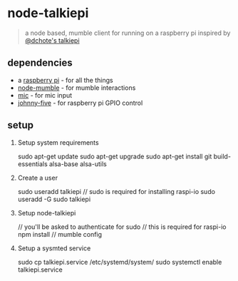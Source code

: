 # node-talkiepi
> a node based, mumble client for running on a raspberry pi inspired by [@dchote's talkiepi](https://github.com/dchote/talkiepi)

## dependencies
* a [raspberry pi](https://www.raspberrypi.org/) - for all the things
* [node-mumble](https://github.com/Rantanen/node-mumble) - for mumble interactions
* [mic](https://github.com/ashishbajaj99/mic) - for mic input
* [johnny-five](https://github.com/rwaldron/johnny-five) - for raspberry pi GPIO control

## setup

1. Setup system requirements

    sudo apt-get update
    sudo apt-get upgrade
    sudo apt-get install git build-essentials alsa-base alsa-utils

1. Create a user

    sudo useradd talkiepi
    // sudo is required for installing raspi-io
    sudo useradd -G sudo talkiepi

2. Setup node-talkiepi

    // you'll be asked to authenticate for sudo
    //  this is required for raspi-io
    npm install
    // mumble config

3. Setup a sysmted service

    sudo cp talkiepi.service /etc/systemd/system/
    sudo systemctl enable talkiepi.service

